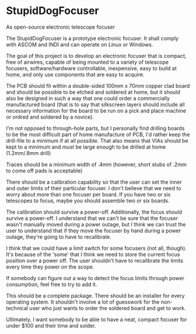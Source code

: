 # StupidDogFocuser
As open-source electronic telescope focuser

The StupidDogFocuser is a prototype electronic focuser. It shall comply with ASCOM and INDI and can operate on Linux or Windows.

The goal of this project is to develop an electronic focuser that is compact, free of airwires, capable of being mounted to a variety of telescope focusers, software/hardware controllable, inexpensive, easy to build at home, and only use components that are easy to acquire.

The PCB should fit within a double-sided 100mm x 70mm copper clad board and should be possible to be etched and soldered at home, but it should also be designed in such a way that one could order a commercially manufactured board (that is to say that silkscreen layers should include all necessary information for the board to be run on a pick and place machine or ordred and soldered by a novice).

I'm not opposed to through-hole parts, but I personally find drilling boards to be the most difficult part of home manufacture of PCB, I'd rather keep the drill-file to a minimum if at all possible. That also means that VIAs should be kept to a minimum and *must* be large enough to be drilled at home (1.2mm/.8mm drill)

Traces should be a minimum width of .4mm (however, short stubs of .2mm to come off pads is acceptable)

There should be a calibration capability so that the user can set the inner and outer limits of their particular focuser. I don't believe that we need to worry about more than one focuser per board. If you have two or six telescopes to focus, maybe you should assemble two or six boards.

The calibration should survive a power-off. Additionally, the focus should survive a power-off. I understand that we can't be sure that the focuser wasn't manually moved during a power outage, but I think we can trust the user to understand that if they move the focuser by hand during a power outage, they're going to have to recalibrate.

I think that we could have a limit switch for some focusers (not all, though). It's because of the 'some' that I think we need to store the current focus position over a power off. The user shouldn't have to recalibrate the limits every time they power on the scope.

If somebody can figure out a way to detect the focus limits through power consumption, feel free to try to add it.

This should be a complete package. There should be an installer for every operating system. It shouldn't involve a lot of guesswork for the non-technical user who just wants to order the soldered board and get to work.

Ultimately, I want somebody to be able to have a neat, compact focuser for under $100 and their time and solder.
